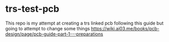 # trs-test-pcb
This repo is my attempt at creating a trs linked pcb 
following this guide but going to attempt to change some things https://wiki.ai03.me/books/pcb-design/page/pcb-guide-part-1---preparations
